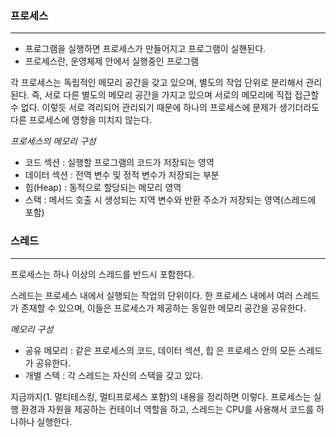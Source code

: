 
### 프로세스
---
- 프로그램을 실행하면 프로세스가 만들어지고 프로그램이 실핸된다.
- 프로세스란, 운영체제 안에서 실행중인 프로그램

각 프로세스는 독립적인 메모리 공간을 갖고 있으며, 별도의 작업 단위로 분리해서 관리된다. 즉, 서로 다른 별도의 메모리 공간을 가지고 있으며 서로의 메모리에 직접 접근할 수 없다. 이렇듯 서로 격리되어 관리되기 때문에 하나의 프로세스에 문제가 생기더라도 다른 프로세스에 영향을 미치지 않는다.

*프로세스의 메모리 구성*

- 코드 섹션 : 실행할 프로그램의 코드가 저장되는 영역
- 데이터 섹션 : 전역 변수 및 정적 변수가 저장되는 부분
- 힙(Heap) : 동적으로 할당되는 메모리 영역
- 스택 : 메서드 호출 시 생성되는 지역 변수와 반환 주소가 저장되는 영역(스레드에 포함)


### 스레드
---
프로세스는 하나 이상의 스레드를 반드시 포함한다.

스레드는 프로세스 내에서 실행되는 작업의 단위이다. 한 프로세스 내에서 여러 스레드가 존재할 수 있으며, 이들은 프로세스가 제공하는 동일한 메모리 공간을 공유한다.

*메모리 구성*

- 공유 메모리 : 같은 프로세스의 코드, 데이터 섹션, 힙 은 프로세스 안의 모든 스레드가 공유한다.
- 개별 스텍 : 각 스레드는 자신의 스택을 갖고 있다.

지금까지(1. 멀티테스킹, 멀티프로세스 포함)의 내용을 정리하면 이렇다. 프로세스는 실행 환경과 자원을 제공하는 컨테이너 역할을 하고, 스레드는 CPU를 사용해서 코드를 하나하나 실행한다.